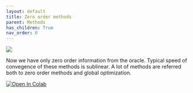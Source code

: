 ```yaml
---
layout: default
title: Zero order methods
parent: Methods
has_children: True
nav_order: 0
---
```


![](../zero_order_oracle.svg)

Now we have only zero order information from the oracle. Typical speed of convegence of these methods is sublinear. A lot of methods are referred both to zero order methods and global optimization.

[![Open In Colab](https://colab.research.google.com/assets/colab-badge.svg#button)](https://colab.research.google.com/github/MerkulovDaniil/optim/blob/master/assets/Notebooks/Nevergrad.ipynb)
